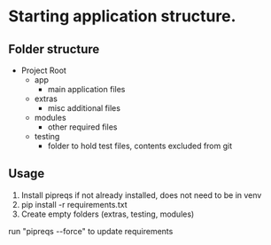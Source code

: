 # Starting application structure.

## Folder structure
* Project Root
    * app
        * main application files
    * extras
        * misc additional files
    * modules
        * other required files
    * testing
        * folder to hold test files, contents excluded from git

## Usage
1. Install pipreqs if not already installed, does not need to be in venv
2. pip install -r requirements.txt
3. Create empty folders (extras, testing, modules)

run "pipreqs --force" to update requirements
